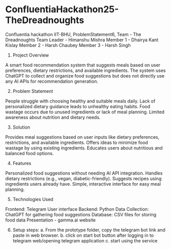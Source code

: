# ConfluentiaHackathon25-TheDreadnoughts
Confluentia hackathon IIT-BHU, ProblemStatement6, Team - The Dreadnoughts
Team Leader - Himanshu Mishra
Member 1 -    Dhairya Kant Kislay
Member 2 -    Harsh Chaubey
Member 3 -    Harsh Singh

1. Project Overview

A smart food recommendation system that suggests meals based on user preferences, dietary restrictions, and available ingredients. The system uses ChatGPT to collect and organize food suggestions but does not directly use any AI APIs for recommendation generation.


2. Problem Statement

People struggle with choosing healthy and suitable meals daily.
Lack of personalized dietary guidance leads to unhealthy eating habits.
Food wastage occurs due to unused ingredients or lack of meal planning.
Limited awareness about nutrition and dietary needs.


3. Solution

Provides meal suggestions based on user inputs like dietary preferences, restrictions, and available ingredients.
Offers ideas to minimize food wastage by using existing ingredients.
Educates users about nutritious and balanced food options.


4. Features

Personalized food suggestions without needing AI API integration.
Handles dietary restrictions (e.g., vegan, diabetic-friendly).
Suggests recipes using ingredients users already have.
Simple, interactive interface for easy meal planning.


5. Technologies Used

Frontend: Telegram User interface
Backend: Python
Data Collection: ChatGPT for gathering food suggestions
Database: CSV files for storing food data
Presentation - gamma.ai website

6. Setup steps:
a. From the prototype folder, copy the telegram bot link and paste in web browser.
b. click on start bot button after logging in to telegram web/opening telegram application
c. start using the service

